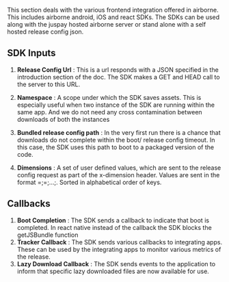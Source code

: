 This section deals with the various frontend integration offered in airborne. This includes airborne android, iOS and react SDKs. The SDKs can be used along with the juspay hosted airborne server or stand alone with a self hosted release config json.

## SDK Inputs

1) **Release Config Url** : This is a url responds with a JSON specified in the introduction section of the doc. The SDK makes a GET and HEAD call to the server to this URL.

2) **Namespace** : A scope under which the SDK saves assets. This is especially useful when two instance of the SDK are running within the same app. And we do not need any cross contamination between downloads of both the instances

3) **Bundled release config path** : In the very first run there is a chance that downloads do not complete within the boot/ release config timeout. In this case, the SDK uses this path to boot to a packaged version of the code.

4) **Dimensions** : A set of user defined values, which are sent to the release config request as part of the x-dimension header. Values are sent in the format <key1>=<value1>;<key2>=<value1>;...;. Sorted in alphabetical order of keys.

## Callbacks

1) **Boot Completion** : The SDK sends a callback to indicate that boot is completed. In react native instead of the callback the SDK blocks the getJSBundle function
2) **Tracker Callback** : The SDK sends various callbacks to integrating apps. These can be used by the integrating apps to monitor various metrics of the release.
3) **Lazy Download Callback** : The SDK sends events to the application to inform that specific lazy downloaded files are now available for use.